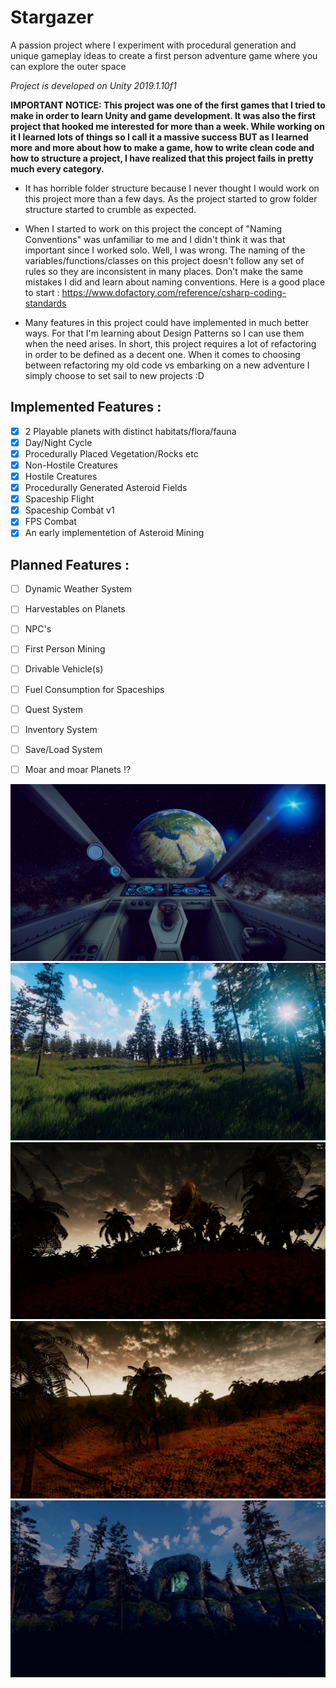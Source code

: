 # Stargazer
A passion project where I experiment with procedural generation and unique gameplay ideas to create a first person adventure game where you can explore the outer space

*Project is developed on Unity 2019.1.10f1* 

**IMPORTANT NOTICE: This project was one of the first games that I tried to make in order to learn Unity and game development. It was also the first project that hooked me interested for more than a week. While working on it I learned lots of things so I call it a massive success BUT as I learned more and more about how to make a game, how to write clean code and how to structure a project, I have realized that this project fails in pretty much every category.** 

- It has horrible folder structure because I never thought I would work on this project more than a few days. As the project started to grow folder structure started to crumble as expected.

- When I started to work on this project the concept of "Naming Conventions" was unfamiliar to me and I didn't think it was that important since I worked solo. Well, I was wrong. The naming of the variables/functions/classes on this project doesn't follow any set of rules so they are inconsistent in many places. Don't make the same mistakes I did and learn about naming conventions. Here is a good place to start : https://www.dofactory.com/reference/csharp-coding-standards

 - Many features in this project could have implemented in much better ways. For that I'm learning about Design Patterns so I can use them when the need arises. In short, this project requires a lot of refactoring in order to be defined as a decent one. When it comes to choosing between refactoring my old code vs embarking on a new adventure I simply choose to set sail to new projects :D 
 
## **Implemented Features :** 
- [x] 2 Playable planets with distinct habitats/flora/fauna 
- [x] Day/Night Cycle 
- [x] Procedurally Placed Vegetation/Rocks etc 
- [x] Non-Hostile Creatures
- [x] Hostile Creatures 
- [x] Procedurally Generated Asteroid Fields 
- [x] Spaceship Flight
- [x] Spaceship Combat v1
- [x] FPS Combat
- [x] An early implementetion of Asteroid Mining

## **Planned Features :**
- [ ] Dynamic Weather System
- [ ] Harvestables on Planets
- [ ] NPC's
- [ ] First Person Mining
- [ ] Drivable Vehicle(s) 
- [ ] Fuel Consumption for Spaceships
- [ ] Quest System
- [ ] Inventory System
- [ ] Save/Load System
- [ ] Moar and moar Planets !?


![screenshot](https://github.com/Solideizer/Stargazer/blob/master/Screenshots/123123.jpg)
![screenshot](https://github.com/Solideizer/Stargazer/blob/master/Screenshots/image_00102020-01-19.jpg)
![screenshot](https://github.com/Solideizer/Stargazer/blob/master/Screenshots/image_00042019-12-29.jpg)
![screenshot](https://github.com/Solideizer/Stargazer/blob/master/Screenshots/asdas.jpg)
![screenshot](https://github.com/Solideizer/Stargazer/blob/master/Screenshots/aaaaaaaaa.jpg)

